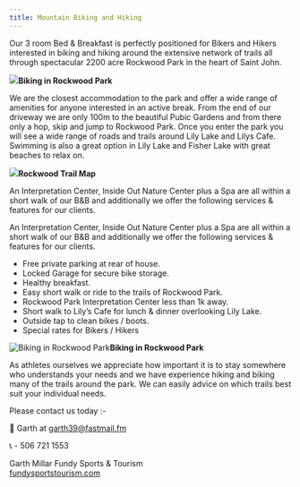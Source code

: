 ```yaml
---
title: Mountain Biking and Hiking
---
```


Our 3 room Bed & Breakfast is perfectly positioned for Bikers and Hikers interested in biking and hiking around the extensive network of trails all through spectacular 2200 acre Rockwood Park in the heart of Saint John.

![](/img/mtb-2.jpg)**Biking in Rockwood Park**

We are the closest accommodation to the park and offer a wide range of amenities for anyone interested in an active break. From the end of our driveway we are only 100m to the beautiful Pubic Gardens and from there only a hop, skip and jump to Rockwood Park. Once you enter the park you will see a wide range of roads and trails around Lily Lake and Lilys Cafe. Swimming is also a great option in Lily Lake and Fisher Lake with great beaches to relax on.

![](/img/rockwood-trail-map.jpg)**Rockwood Trail Map**

An Interpretation Center, Inside Out Nature Center plus a Spa are all within a short walk of our B&B and additionally we offer the following services & features for our clients.

An Interpretation Center, Inside Out Nature Center plus a Spa are all within a short walk of our B&B and additionally we offer the following services & features for our clients.

* Free private parking at rear of house.
* Locked Garage for secure bike storage.
* Healthy breakfast.
* Easy short walk or ride to the trails of Rockwood Park.
* Rockwood Park Interpretation Center less than 1k away.
* Short walk to Lily’s Cafe for lunch & dinner overlooking Lily Lake.
* Outside tap to clean bikes / boots.
* Special rates for Bikers / Hikers

![Biking in Rockwood Park](/img/mtb-1.jpg)**Biking in Rockwood Park**

As athletes ourselves we appreciate how important it is to stay somewhere who understands your needs and we have experience hiking and biking many of the trails around the park. We can easily advice on which trails best suit your individual needs. 

Please contact us today :-

&#128231; Garth at <garth39@fastmail.fm>

&#128222; - 506 721 1553

Garth Millar Fundy Sports & Tourism  
[fundysportstourism.com](https://fundysportstourism.com)

